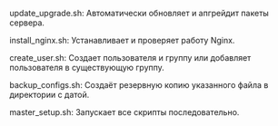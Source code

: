 update_upgrade.sh: Автоматически обновляет и апгрейдит пакеты сервера.


install_nginx.sh: Устанавливает и проверяет работу Nginx.


create_user.sh: Создает пользователя и группу или добавляет пользователя в существующую группу.


backup_configs.sh: Создаёт резервную копию указанного файла в директории с датой.


master_setup.sh: Запускает все скрипты последовательно.
